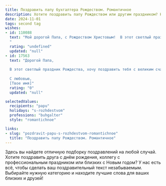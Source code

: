 ```yaml
---
title: Поздравить папу бухгалтера Рождеством. Романтичное
description: Хотите поздравить папу Рождеством или другим праздником? Наш ИИ создаст незабываемое поздравление, а вы обязательно выделитесь среди других.  
date: 2024-11-01
tags: second tag
wishes:
- id: 110088
  text: "Мой дорогой Папа, с Рождеством Христовым!  В этот светлый праздник, полный чудес и любви, я хочу сказать тебе, как сильно я тебя люблю.  Твоя забота, твоя надежность, словно крепкий фундамент нашей семьи,  а твоя точность и внимательность к деталям, как у лучшего бухгалтера,  делают нашу жизнь гармоничной и счастливой. Пусть Рождественская звезда освещает твой путь,  даря тепло и уют твоему прекрасному сердцу.  Счастья тебе, крепкого здоровья и бесконечной любви!
  "
  rating: "undefined"
  updated: "null"
- id: 17563
  text: "Дорогой Папа,
  
  В этот светлый праздник Рождества, хочу поздравить тебя с великим счастьем и радостью. Ты всегда был для меня примером мудрости и внимательности, особенно в твоей профессии бухгалтера, где твоя точность и аккуратность не знают границ. Пусть этот праздник наполнит твою жизнь новыми чудесами и романтическими моментами, которые сделают наши сердца ближе. Желаю тебе крепкого здоровья, счастья и благополучия в новом году.
  
  С любовью,
  [Твое имя]"
  rating: "0"
  updated: "null"

selectedValues:
  recipients: "papu"
  holidays: "s-rozhdestvom"
  professions: "buhgalter"
  style: "romantichnoe"

links:
- slug: "pozdravit-papu-s-rozhdestvom-romantichnoe"
  title: "Поздравить папу Рождеством. Романтичное"
---
```


Здесь вы найдете отличную подборку поздравлений на любой случай. 
Хотите поздравить друга с днём рождения, коллегу с профессиональным праздником или близких с Новым годом? У нас есть всё, чтобы сделать ваш поздравительный текст незабываемым. Выбирайте нужную категорию и находите лучшие слова для ваших близких и друзей!

